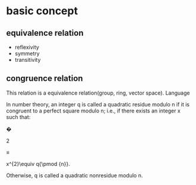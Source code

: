 
# basic concept
## equivalence relation
 - reflexivity
 - symmetry
 - transitivity

## congruence relation
This relation is a equivalence relation(group, ring, vector space).
Language


In number theory, an integer q is called a quadratic residue modulo n if it is congruent to a perfect square modulo n; i.e., if there exists an integer x such that:

�

2

≡


x^{2}\equiv q{\pmod  {n}}.

Otherwise, q is called a quadratic nonresidue modulo n.

